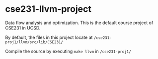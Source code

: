 # cse231-llvm-project
Data flow analysis and optimization. This is the default course project of CSE231 in UCSD.


By default, the files in this project locate at `/cse231-proj1/llvm/src/lib/CSE231/`

Compile the source by executing `make llvm` in `/cse231-proj1/`
